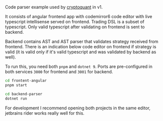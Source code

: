 Code parser example used by [cryptoquant](https://cryptoquant.com) in v1.

It consists of angular frontend app with codemirror6 code editor with live typescript intellisense served on frontend.
Trading DSL is a subset of typescript. Only valid typescript after validating on frontend is sent to backend.

Backend contains AST and AST parser that validates strategy received from frontend. 
There is an indication below code editor on frontend if strategy is valid (it is valid only if it's valid typescript and was validated by backend as well).

To run this, you need both `pnpm` and `dotnet 9`. Ports are pre-configured in both services `3000` for frontend and `3001` for backend.

```bash frontend
cd frontent-angular
pnpm start
```

```bash backend
cd backend-parser
dotnet run
```

For development I recommend opening both projects in the same editor, jetbrains rider works really well for this.
